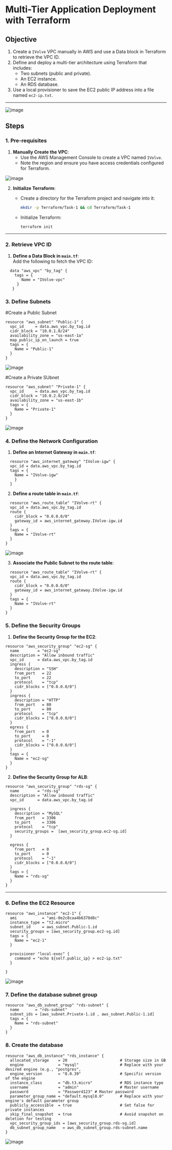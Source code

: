 
# Multi-Tier Application Deployment with Terraform  

## Objective  
1. Create a `IVolve` VPC manually in AWS and use a Data block in Terraform to retrieve the VPC ID.  
2. Define and deploy a multi-tier architecture using Terraform that includes:  
   - Two subnets (public and private).  
   - An EC2 instance.  
   - An RDS database.  
3. Use a local provisioner to save the EC2 public IP address into a file named `ec2-ip.txt`.  
---
  ![image](./images/IMG-20250306-WA0008.jpg)

## Steps  

### 1. Pre-requisites  

1. **Manually Create the VPC**:  
   - Use the AWS Management Console to create a VPC named `IVolve`.  
   - Note the region and ensure you have access credentials configured for Terraform.  

  ![image](./images/vpc.jpg)

2. **Initialize Terraform**:  
   - Create a directory for the Terraform project and navigate into it:
     
     ```bash
     mkdir -p Terraform/Task-1 && cd Terraform/Task-1
     ```  

   - Initialize Terraform:  
     ```bash
     terraform init
     ```  

---

### 2. Retrieve VPC ID

1. **Define a Data Block in `main.tf`**:  
   Add the following to fetch the VPC ID:  

 ```
   data "aws_vpc" "by_tag" {
     tags = {
        Name = "IVolve-vpc"
      }
    }
 ```
### 3. Define Subnets

#Create a Public Subnet

```
resource "aws_subnet" "Public-1" {
  vpc_id     = data.aws_vpc.by_tag.id
  cidr_block = "10.0.1.0/24"
  availability_zone = "us-east-1a"
  map_public_ip_on_launch = true
  tags = {
    Name = "Public-1"
  }
}
```

  ![image](./images/public-subnet.jpg)

#Create a Private SUbnet

```
resource "aws_subnet" "Private-1" {
  vpc_id     = data.aws_vpc.by_tag.id
  cidr_block = "10.0.2.0/24"
  availability_zone = "us-east-1b"
  tags = {
    Name = "Private-1"
  }
}
```
  ![image](./images/private-subnet.jpg)

### 4. Define the Network Configuration

1. **Define an Internet Gateway in `main.tf`**:

```
  resource "aws_internet_gateway" "IVolve-igw" {
  vpc_id = data.aws_vpc.by_tag.id
  tags = {
    Name = "IVolve-igw"
    }
  }
```
2. **Define a route table in `main.tf`**:

```
  resource "aws_route_table" "IVolve-rt" {
  vpc_id = data.aws_vpc.by_tag.id
  route {
    cidr_block = "0.0.0.0/0"
    gateway_id = aws_internet_gateway.IVolve-igw.id
  }
  tags = {
    Name = "IVolve-rt"
  }
}
```
  ![image](./images/route-table.jpg)

3. **Associate the Public Subnet to the route table**:

```
  resource "aws_route_table" "IVolve-rt" {
  vpc_id = data.aws_vpc.by_tag.id
  route {
    cidr_block = "0.0.0.0/0"
    gateway_id = aws_internet_gateway.IVolve-igw.id
  }
  tags = {
    Name = "IVolve-rt"
  }
}
```
### 5. Define the Security Groups

1. **Define the Security Group for the EC2**:

```
resource "aws_security_group" "ec2-sg" {
  name        = "ec2-sg"
  description = "Allow inbound traffic"
  vpc_id      = data.aws_vpc.by_tag.id
  ingress {
    description = "SSH"
    from_port   = 22
    to_port     = 22
    protocol    = "tcp"
    cidr_blocks = ["0.0.0.0/0"]
  }
  ingress {
    description = "HTTP"
    from_port   = 80
    to_port     = 80
    protocol    = "tcp"
    cidr_blocks = ["0.0.0.0/0"]
  }
  egress {
    from_port   = 0
    to_port     = 0
    protocol    = "-1"
    cidr_blocks = ["0.0.0.0/0"]
  }
  tags = {
    Name = "ec2-sg"
  }
}

```

2. **Define the Security Group for ALB**:

```
resource "aws_security_group" "rds-sg" {
  name        = "rds-sg"
  description = "Allow inbound traffic"
  vpc_id      = data.aws_vpc.by_tag.id

  ingress {
    description = "MySQL"
    from_port   = 3306
    to_port     = 3306
    protocol    = "tcp"
    security_groups =  [aws_security_group.ec2-sg.id]
  }

  egress {
    from_port   = 0
    to_port     = 0
    protocol    = "-1"
    cidr_blocks = ["0.0.0.0/0"]
  }
  tags = {
    Name = "rds-sg"
  }
}
```
---

### 6. Define the EC2 Resource 

```
resource "aws_instance" "ec2-1" {
  ami           = "ami-0e2c8caa4b6378d8c"
  instance_type = "t2.micro"
  subnet_id     = aws_subnet.Public-1.id
  security_groups = [aws_security_group.ec2-sg.id]
  tags = {
    Name = "ec2-1"
  }

  provisioner "local-exec" {
    command = "echo ${self.public_ip} > ec2-ip.txt"
  }

}
```
  ![image](./images/ec2.jpg)

### 7. Define the database subnet group

```
resource "aws_db_subnet_group" "rds-subnet" {
  name       = "rds-subnet"
  subnet_ids = [aws_subnet.Private-1.id , aws_subnet.Public-1.id]
  tags = {
    Name = "rds-subnet"
  }
}
```

### 8. Create the database

```
resource "aws_db_instance" "rds_instance" {
  allocated_storage    = 20                       # Storage size in GB
  engine               = "mysql"                  # Replace with your desired engine (e.g., "postgres",
  engine_version       = "8.0.39"                 # Specific version of the engine
  instance_class       = "db.t3.micro"            # RDS instance type
  username             = "admin"                  # Master username
  password             = "Password123" # Master password
  parameter_group_name = "default.mysql8.0"       # Replace with your engine's default parameter group
  publicly_accessible  = true                     # Set false for private instances
  skip_final_snapshot  = true                     # Avoid snapshot on deletion for testing
  vpc_security_group_ids = [aws_security_group.rds-sg.id]
  db_subnet_group_name   = aws_db_subnet_group.rds-subnet.name
}

```
  ![image](./images/database.jpg)
